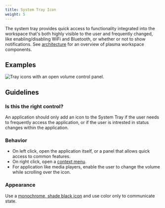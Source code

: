 ```yaml
---
title: System Tray Icon
weight: 5
---
```


The system tray provides quick access to functionality integrated into
the workspace that's both highly visible to the user and frequently
changed, like enabling/disabling WiFi and Bluetooth, or whether or not
to show notifications. See
[architecture](/introduction/architecture) for an overview of plasma
workspace components.

Examples
--------

![Tray icons with an open volume control panel.](/hig/TrayWithPanel.png)

Guidelines
----------

### Is this the right control?

An application should only add an icon to the System Tray if the user
needs to frequently access the application, or if the user is intrested
in status changes within the application.

### Behavior

-   On left click, open the application itself, or a panel that allows
    quick access to common features.
-   On right click, open a [context menu](/components/navigation/contextmenu).
-   For application like media players, enable the user to change the
    volume while scrolling over the icon.

### Appearance

Use a [monochrome, shade black icon](/style/icons/) and use color only
to communicate state.
